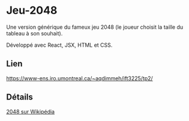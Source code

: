 # Jeu-2048
Une version générique du fameux jeu 2048 (le joueur choisit la taille du tableau à son souhait).

Développé avec React, JSX, HTML et CSS.

## Lien
https://www-ens.iro.umontreal.ca/~aqdimmeh/ift3225/tp2/


## Détails

[2048 sur Wikipédia](https://fr.wikipedia.org/wiki/2048_(jeu_vid%C3%A9o))

